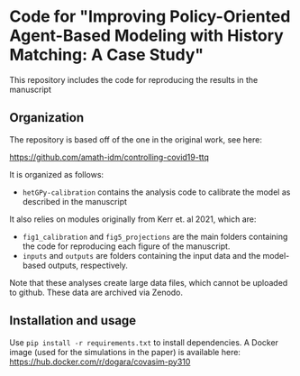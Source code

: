 # Code for "Improving Policy-Oriented Agent-Based Modeling with History Matching: A Case Study"

This repository includes the code for reproducing the results in the manuscript 




## Organization

The repository is based off of the one in the original work, see here:

https://github.com/amath-idm/controlling-covid19-ttq


It is organized as follows: 
- `hetGPy-calibration` contains the analysis code to calibrate the model as described in the manuscript

It also relies on modules originally from Kerr et. al 2021, which are:

- `fig1_calibration` and `fig5_projections` are the main folders containing the code for reproducing each figure of the manuscript.
- `inputs` and `outputs` are folders containing the input data and the model-based outputs, respectively.

Note that these analyses create large data files, which cannot be uploaded to github. These data are archived via Zenodo.

## Installation and usage

Use `pip install -r requirements.txt` to install dependencies. A Docker image (used for the simulations in the paper) is available here:
https://hub.docker.com/r/dogara/covasim-py310




